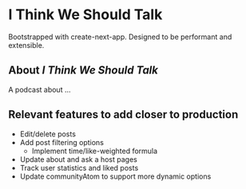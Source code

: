 # I Think We Should Talk

Bootstrapped with create-next-app. Designed to be performant and extensible.

## About _I Think We Should Talk_

A podcast about ...

## Relevant features to add closer to production

- Edit/delete posts
- Add post filtering options
  - Implement time/like-weighted formula
- Update about and ask a host pages
- Track user statistics and liked posts
- Update communityAtom to support more dynamic options
